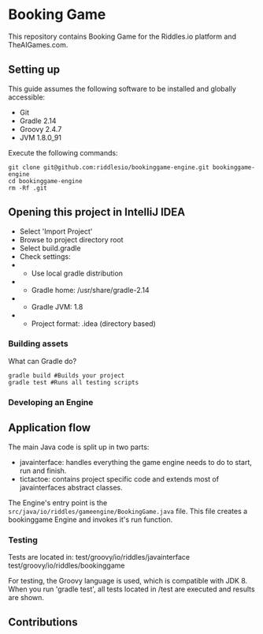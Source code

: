 # Booking Game
This repository contains Booking Game for the Riddles.io platform and TheAIGames.com.

## Setting up

This guide assumes the following software to be installed and globally
accessible:

- Git
- Gradle 2.14
- Groovy 2.4.7
- JVM 1.8.0_91

Execute the following commands:

```
git clone git@github.com:riddlesio/bookinggame-engine.git bookinggame-engine
cd bookinggame-engine
rm -Rf .git
```

## Opening this project in IntelliJ IDEA

- Select 'Import Project'
- Browse to project directory root
- Select build.gradle
- Check settings:
- * Use local gradle distribution
- * Gradle home: /usr/share/gradle-2.14
- * Gradle JVM: 1.8
- * Project format: .idea (directory based)


### Building assets

What can Gradle do?
```
gradle build #Builds your project
gradle test #Runs all testing scripts
```

### Developing an Engine

## Application flow

The main Java code is split up in two parts:
- javainterface: handles everything the game engine needs to do to start, run and finish.
- tictactoe: contains project specific code and extends most of javainterfaces abstract classes.

The Engine's entry point is the `src/java/io/riddles/gameengine/BookingGame.java` file. This file creates a bookinggame Engine and invokes it's run function.

### Testing

Tests are located in:
test/groovy/io/riddles/javainterface
test/groovy/io/riddles/bookinggame

For testing, the Groovy language is used, which is compatible with JDK 8. When you run 'gradle test', all tests located in /test are executed and results are shown.

## Contributions
